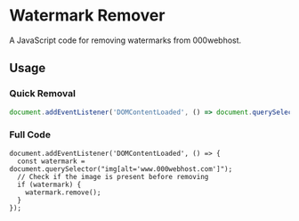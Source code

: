 # Watermark Remover

A JavaScript code for removing watermarks from 000webhost.

## Usage

### Quick Removal
```javascript
document.addEventListener('DOMContentLoaded', () => document.querySelector("img[alt='www.000webhost.com']").remove());
```
### Full Code
```
document.addEventListener('DOMContentLoaded', () => {
  const watermark = document.querySelector("img[alt='www.000webhost.com']");
  // Check if the image is present before removing
  if (watermark) {
    watermark.remove();
  }
});
```

